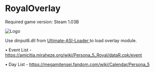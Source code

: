 # RoyalOverlay
Required game version: Steam 1.03B

![Logo](https://i.ibb.co/vhpwZfW/1.png)

Use dinput8.dll from [Ultimate-ASI-Loader ](https://github.com/ThirteenAG/Ultimate-ASI-Loader/releases/tag/v7.7.0) to load overlay module.


• Event List - https://amicitia.miraheze.org/wiki/Persona_5_Royal/dataR.cpk/event

• Day List -  https://megamitensei.fandom.com/wiki/Calendar/Persona_5
